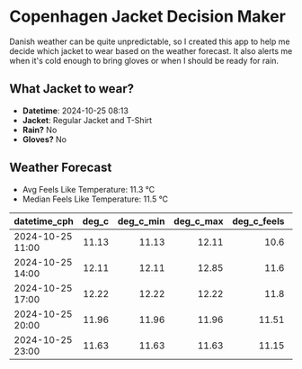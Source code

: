 
# Copenhagen Jacket Decision Maker

Danish weather can be quite unpredictable, so I created this app to help me decide which jacket to wear based on the weather forecast. 
It also alerts me when it's cold enough to bring gloves or when I should be ready for rain.

## What Jacket to wear?

- **Datetime**: 2024-10-25 08:13
- **Jacket**: Regular Jacket and T-Shirt
- **Rain?** No
- **Gloves?** No

## Weather Forecast
- Avg Feels Like Temperature: 11.3 °C
- Median Feels Like Temperature: 11.5 °C

| datetime_cph     |   deg_c |   deg_c_min |   deg_c_max |   deg_c_feels | weather   | wind   | rain   |
|:-----------------|--------:|------------:|------------:|--------------:|:----------|:-------|:-------|
| 2024-10-25 11:00 |   11.13 |       11.13 |       12.11 |         10.6  | Clouds    | Low    | None   |
| 2024-10-25 14:00 |   12.11 |       12.11 |       12.85 |         11.6  | Clouds    | Low    | None   |
| 2024-10-25 17:00 |   12.22 |       12.22 |       12.22 |         11.8  | Clear     | Low    | None   |
| 2024-10-25 20:00 |   11.96 |       11.96 |       11.96 |         11.51 | Clear     | Low    | None   |
| 2024-10-25 23:00 |   11.63 |       11.63 |       11.63 |         11.15 | Clouds    | Low    | None   |
        